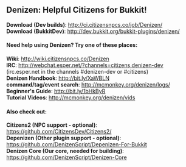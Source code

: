 Denizen: Helpful Citizens for Bukkit!
-------------------------------------


**Download (Dev builds)**: http://ci.citizensnpcs.co/job/Denizen/  
**Download (BukkitDev)**: http://dev.bukkit.org/bukkit-plugins/denizen/  

#### Need help using Denizen? Try one of these places:

**Wiki**: http://wiki.citizensnpcs.co/Denizen  
**IRC**: http://webchat.esper.net/?channels=citizens,denizen-dev  
(irc.esper.net in the channels #denizen-dev or #citizens)  
**Denizen Handbook**: http://bit.ly/XaWBLN  
**command/tag/event search**: http://mcmonkey.org/denizen/logs/  
**Beginner's Guide**: http://bit.ly/1bHkByR  
**Tutorial Videos**: http://mcmonkey.org/denizen/vids  

#### Also check out:

**Citizens2 (NPC support - optional)**: https://github.com/CitizensDev/Citizens2/  
**Depenizen (Other plugin support - optional)**: https://github.com/DenizenScript/Depenizen-For-Bukkit  
**Denizen Core (Our core, needed for building)**: https://github.com/DenizenScript/Denizen-Core  

